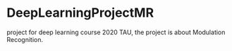# DeepLearningProjectMR
project for deep learning course 2020 TAU, the project is about Modulation Recognition.
